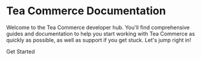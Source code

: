 # Tea Commerce Documentation

Welcome to the Tea Commerce developer hub. You'll find comprehensive guides and documentation to help you start working with Tea Commerce as quickly as possible, as well as support if you get stuck. Let's jump right in!

<router-link :to="redirectUrl">Get Started</router-link>

<script>
export default {
  computed: {
    redirectUrl() {
      return '/' + this.$site.themeConfig.versions.selected + '/';
    }
  },
  created() {
    this.$router.push(this.redirectUrl)
  }
}
</script>